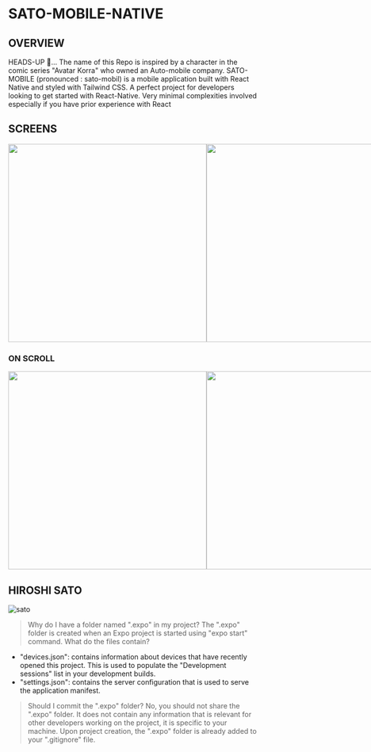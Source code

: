 # SATO-MOBILE-NATIVE
## OVERVIEW
HEADS-UP 👋... The name of this Repo is inspired by a character in the comic series "Avatar Korra" who owned an Auto-mobile company.
SATO-MOBILE (pronounced : sato-mobil) is a mobile application built with React Native and styled with Tailwind CSS. A perfect project for developers looking to get started with React-Native. Very minimal complexities involved especially if you have prior experience with React

## SCREENS

<div style = "display: flex">
  <img src = "https://github.com/ksowah/SATO-MOBILE-NATIVE/blob/main/assets/screen-1.jpg" width = '400' />
  <img src = "https://github.com/ksowah/SATO-MOBILE-NATIVE/blob/main/assets/screen-2.jpg" width = '400' />
</div>

### ON SCROLL
<div style = "display: flex">
  <img src = "https://github.com/ksowah/SATO-MOBILE-NATIVE/blob/main/assets/screen-3.jpg" width = '400' />
  <img src = "https://github.com/ksowah/SATO-MOBILE-NATIVE/blob/main/assets/screen-4.jpg" width = '400' />
</div>


## HIROSHI SATO
![sato](https://github.com/ksowah/SATO-MOBILE-NATIVE/blob/main/assets/Hiroshi-Sato.webp)


> Why do I have a folder named ".expo" in my project?
The ".expo" folder is created when an Expo project is started using "expo start" command.
> What do the files contain?
- "devices.json": contains information about devices that have recently opened this project. This is used to populate the "Development sessions" list in your development builds.
- "settings.json": contains the server configuration that is used to serve the application manifest.
> Should I commit the ".expo" folder?
No, you should not share the ".expo" folder. It does not contain any information that is relevant for other developers working on the project, it is specific to your machine.
Upon project creation, the ".expo" folder is already added to your ".gitignore" file.
